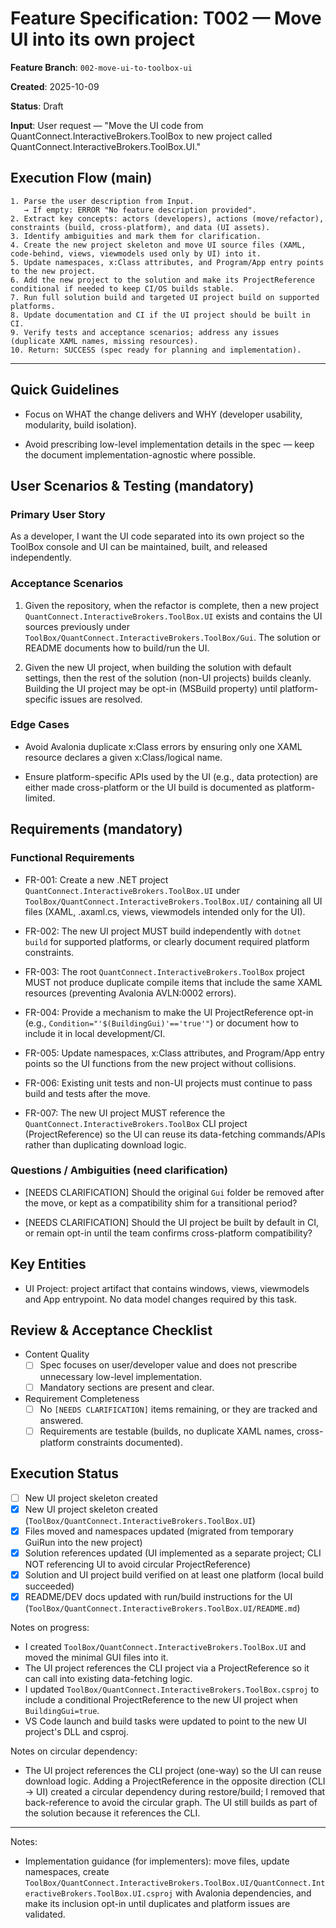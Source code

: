 # Feature Specification: T002 — Move UI into its own project

**Feature Branch**: `002-move-ui-to-toolbox-ui`

**Created**: 2025-10-09

**Status**: Draft

**Input**: User request — "Move the UI code from QuantConnect.InteractiveBrokers.ToolBox to new project called QuantConnect.InteractiveBrokers.ToolBox.UI."

## Execution Flow (main)

```text
1. Parse the user description from Input.
   → If empty: ERROR "No feature description provided".
2. Extract key concepts: actors (developers), actions (move/refactor), constraints (build, cross-platform), and data (UI assets).
3. Identify ambiguities and mark them for clarification.
4. Create the new project skeleton and move UI source files (XAML, code-behind, views, viewmodels used only by UI) into it.
5. Update namespaces, x:Class attributes, and Program/App entry points to the new project.
6. Add the new project to the solution and make its ProjectReference conditional if needed to keep CI/OS builds stable.
7. Run full solution build and targeted UI project build on supported platforms.
8. Update documentation and CI if the UI project should be built in CI.
9. Verify tests and acceptance scenarios; address any issues (duplicate XAML names, missing resources).
10. Return: SUCCESS (spec ready for planning and implementation).
```

---

## Quick Guidelines

- Focus on WHAT the change delivers and WHY (developer usability, modularity, build isolation).

- Avoid prescribing low-level implementation details in the spec — keep the document implementation-agnostic where possible.

## User Scenarios & Testing (mandatory)

### Primary User Story

As a developer, I want the UI code separated into its own project so the ToolBox console and UI can be maintained, built, and released independently.

### Acceptance Scenarios

1. Given the repository, when the refactor is complete, then a new project `QuantConnect.InteractiveBrokers.ToolBox.UI` exists and contains the UI sources previously under `ToolBox/QuantConnect.InteractiveBrokers.ToolBox/Gui`. The solution or README documents how to build/run the UI.

2. Given the new UI project, when building the solution with default settings, then the rest of the solution (non-UI projects) builds cleanly. Building the UI project may be opt-in (MSBuild property) until platform-specific issues are resolved.

### Edge Cases

- Avoid Avalonia duplicate x:Class errors by ensuring only one XAML resource declares a given x:Class/logical name.

- Ensure platform-specific APIs used by the UI (e.g., data protection) are either made cross-platform or the UI build is documented as platform-limited.

## Requirements (mandatory)

### Functional Requirements

- FR-001: Create a new .NET project `QuantConnect.InteractiveBrokers.ToolBox.UI` under `ToolBox/QuantConnect.InteractiveBrokers.ToolBox.UI/` containing all UI files (XAML, .axaml.cs, views, viewmodels intended only for the UI).

- FR-002: The new UI project MUST build independently with `dotnet build` for supported platforms, or clearly document required platform constraints.

- FR-003: The root `QuantConnect.InteractiveBrokers.ToolBox` project MUST not produce duplicate compile items that include the same XAML resources (preventing Avalonia AVLN:0002 errors).

- FR-004: Provide a mechanism to make the UI ProjectReference opt-in (e.g., `Condition="'$(BuildingGui)'=='true'"`) or document how to include it in local development/CI.

- FR-005: Update namespaces, x:Class attributes, and Program/App entry points so the UI functions from the new project without collisions.

- FR-006: Existing unit tests and non-UI projects must continue to pass build and tests after the move.

- FR-007: The new UI project MUST reference the `QuantConnect.InteractiveBrokers.ToolBox` CLI project (ProjectReference) so the UI can reuse its data-fetching commands/APIs rather than duplicating download logic.

### Questions / Ambiguities (need clarification)

- [NEEDS CLARIFICATION] Should the original `Gui` folder be removed after the move, or kept as a compatibility shim for a transitional period?

- [NEEDS CLARIFICATION] Should the UI project be built by default in CI, or remain opt-in until the team confirms cross-platform compatibility?

## Key Entities

- UI Project: project artifact that contains windows, views, viewmodels and App entrypoint. No data model changes required by this task.

## Review & Acceptance Checklist

- Content Quality
  - [ ] Spec focuses on user/developer value and does not prescribe unnecessary low-level implementation.
  - [ ] Mandatory sections are present and clear.

- Requirement Completeness
  - [ ] No `[NEEDS CLARIFICATION]` items remaining, or they are tracked and answered.
  - [ ] Requirements are testable (builds, no duplicate XAML names, cross-platform constraints documented).

## Execution Status

- [ ] New UI project skeleton created
- [x] New UI project skeleton created (`ToolBox/QuantConnect.InteractiveBrokers.ToolBox.UI`)
- [x] Files moved and namespaces updated (migrated from temporary GuiRun into the new project)
- [x] Solution references updated (UI implemented as a separate project; CLI NOT referencing UI to avoid circular ProjectReference)
- [x] Solution and UI project build verified on at least one platform (local build succeeded)
- [x] README/DEV docs updated with run/build instructions for the UI (`ToolBox/QuantConnect.InteractiveBrokers.ToolBox.UI/README.md`)

Notes on progress:

- I created `ToolBox/QuantConnect.InteractiveBrokers.ToolBox.UI` and moved the minimal GUI files into it.
- The UI project references the CLI project via a ProjectReference so it can call into existing data-fetching logic.
- I updated `ToolBox/QuantConnect.InteractiveBrokers.ToolBox.csproj` to include a conditional ProjectReference to the new UI project when `BuildingGui=true`.
- VS Code launch and build tasks were updated to point to the new UI project's DLL and csproj.

Notes on circular dependency:

- The UI project references the CLI project (one-way) so the UI can reuse download logic. Adding a ProjectReference in the opposite direction (CLI -> UI) created a circular dependency during restore/build; I removed that back-reference to avoid the circular graph. The UI still builds as part of the solution because it references the CLI.


---

Notes:

- Implementation guidance (for implementers): move files, update namespaces, create `ToolBox/QuantConnect.InteractiveBrokers.ToolBox.UI/QuantConnect.InteractiveBrokers.ToolBox.UI.csproj` with Avalonia dependencies, and make its inclusion opt-in until duplicates and platform issues are validated.
